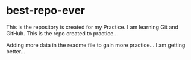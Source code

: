 # best-repo-ever

This is the repository is created for my Practice.
I am learning Git and GitHub.
This is the repo created to practice...

Adding more data in the readme file to gain more practice...
I am getting better...